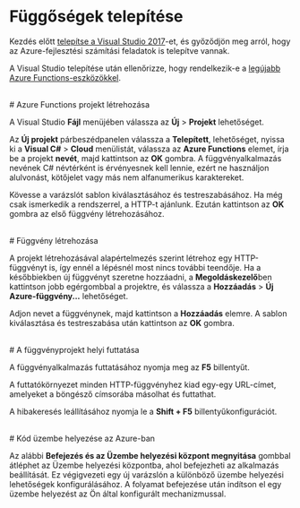 # Függőségek telepítése

Kezdés előtt [telepítse a Visual Studio 2017](https://go.microsoft.com/fwlink/?linkid=2016389)-et, és győződjön meg arról, hogy az Azure-fejlesztési számítási feladatok is telepítve vannak.

A Visual Studio telepítése után ellenőrizze, hogy rendelkezik-e a [legújabb Azure Functions-eszközökkel](https://go.microsoft.com/fwlink/?linkid=2016394).

<br/>
# Azure Functions projekt létrehozása

A Visual Studio **Fájl** menüjében válassza az **Új** > **Projekt** lehetőséget.

Az **Új projekt** párbeszédpanelen válassza a **Telepített**, lehetőséget, nyissa ki a **Visual C#** > **Cloud** menülistát, válassza az **Azure Functions** elemet, írja be a projekt **nevét**, majd kattintson az **OK** gombra. A függvényalkalmazás nevének C# névtérként is érvényesnek kell lennie, ezért ne használjon alulvonást, kötőjelet vagy más nem alfanumerikus karaktereket.

Kövesse a varázslót sablon kiválasztásához és testreszabásához. Ha még csak ismerkedik a rendszerrel, a HTTP-t ajánlunk. Ezután kattintson az **OK** gombra az első függvény létrehozásához.

<br/>
# Függvény létrehozása

A projekt létrehozásával alapértelmezés szerint létrehoz egy HTTP-függvényt is, így ennél a lépésnél most nincs további teendője. Ha a későbbiekben új függvényt szeretne hozzáadni, a **Megoldáskezelő**ben kattintson jobb egérgombbal a projektre, és válassza a **Hozzáadás** > **Új Azure-függvény...** lehetőséget.

Adjon nevet a függvénynek, majd kattintson a **Hozzáadás** elemre. A sablon kiválasztása és testreszabása után kattintson az **OK** gombra.

<br/>
# A függvényprojekt helyi futtatása

A függvényalkalmazás futtatásához nyomja meg az **F5** billentyűt.

A futtatókörnyezet minden HTTP-függvényhez kiad egy-egy URL-címet, amelyeket a böngésző címsorába másolhat és futtathat.

A hibakeresés leállításához nyomja le a **Shift + F5** billentyűkonfigurációt.

<br/>
# Kód üzembe helyezése az Azure-ban

Az alábbi **Befejezés és az Üzembe helyezési központ megnyitása** gombbal átléphet az Üzembe helyezési központba, ahol befejezheti az alkalmazás beállítását. Ez végigvezeti egy új varázslón a különböző üzembe helyezési lehetőségek konfigurálásához. A folyamat befejezése után indítson el egy üzembe helyezést az Ön által konfigurált mechanizmussal.
